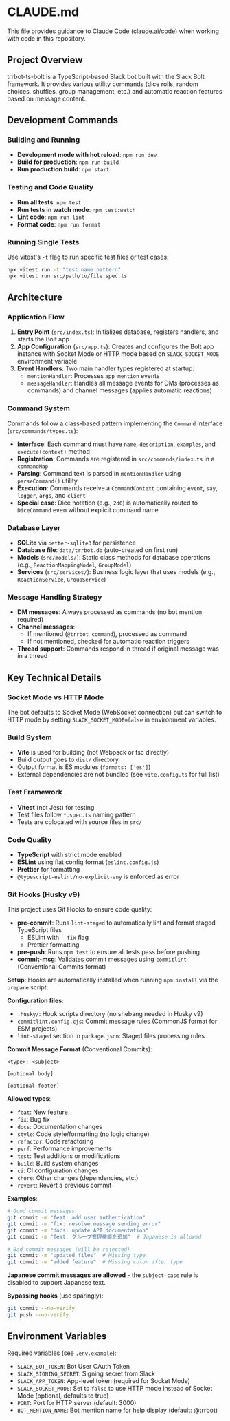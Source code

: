 # CLAUDE.md

This file provides guidance to Claude Code (claude.ai/code) when working with code in this repository.

## Project Overview

trrbot-ts-bolt is a TypeScript-based Slack bot built with the Slack Bolt framework. It provides various utility commands (dice rolls, random choices, shuffles, group management, etc.) and automatic reaction features based on message content.

## Development Commands

### Building and Running
- **Development mode with hot reload**: `npm run dev`
- **Build for production**: `npm run build`
- **Run production build**: `npm start`

### Testing and Code Quality
- **Run all tests**: `npm test`
- **Run tests in watch mode**: `npm test:watch`
- **Lint code**: `npm run lint`
- **Format code**: `npm run format`

### Running Single Tests
Use vitest's `-t` flag to run specific test files or test cases:
```bash
npx vitest run -t "test name pattern"
npx vitest run src/path/to/file.spec.ts
```

## Architecture

### Application Flow
1. **Entry Point** (`src/index.ts`): Initializes database, registers handlers, and starts the Bolt app
2. **App Configuration** (`src/app.ts`): Creates and configures the Bolt app instance with Socket Mode or HTTP mode based on `SLACK_SOCKET_MODE` environment variable
3. **Event Handlers**: Two main handler types registered at startup:
   - `mentionHandler`: Processes `app_mention` events
   - `messageHandler`: Handles all message events for DMs (processes as commands) and channel messages (applies automatic reactions)

### Command System
Commands follow a class-based pattern implementing the `Command` interface (`src/commands/types.ts`):
- **Interface**: Each command must have `name`, `description`, `examples`, and `execute(context)` method
- **Registration**: Commands are registered in `src/commands/index.ts` in a `commandMap`
- **Parsing**: Command text is parsed in `mentionHandler` using `parseCommand()` utility
- **Execution**: Commands receive a `CommandContext` containing `event`, `say`, `logger`, `args`, and `client`
- **Special case**: Dice notation (e.g., `2d6`) is automatically routed to `DiceCommand` even without explicit command name

### Database Layer
- **SQLite** via `better-sqlite3` for persistence
- **Database file**: `data/trrbot.db` (auto-created on first run)
- **Models** (`src/models/`): Static class methods for database operations (e.g., `ReactionMappingModel`, `GroupModel`)
- **Services** (`src/services/`): Business logic layer that uses models (e.g., `ReactionService`, `GroupService`)

### Message Handling Strategy
- **DM messages**: Always processed as commands (no bot mention required)
- **Channel messages**:
  - If mentioned (`@trrbot command`), processed as command
  - If not mentioned, checked for automatic reaction triggers
- **Thread support**: Commands respond in thread if original message was in a thread

## Key Technical Details

### Socket Mode vs HTTP Mode
The bot defaults to Socket Mode (WebSocket connection) but can switch to HTTP mode by setting `SLACK_SOCKET_MODE=false` in environment variables.

### Build System
- **Vite** is used for building (not Webpack or tsc directly)
- Build output goes to `dist/` directory
- Output format is ES modules (`formats: ['es']`)
- External dependencies are not bundled (see `vite.config.ts` for full list)

### Test Framework
- **Vitest** (not Jest) for testing
- Test files follow `*.spec.ts` naming pattern
- Tests are colocated with source files in `src/`

### Code Quality
- **TypeScript** with strict mode enabled
- **ESLint** using flat config format (`eslint.config.js`)
- **Prettier** for formatting
- `@typescript-eslint/no-explicit-any` is enforced as error

### Git Hooks (Husky v9)
This project uses Git Hooks to ensure code quality:

- **pre-commit**: Runs `lint-staged` to automatically lint and format staged TypeScript files
  - ESLint with `--fix` flag
  - Prettier formatting
- **pre-push**: Runs `npm test` to ensure all tests pass before pushing
- **commit-msg**: Validates commit messages using `commitlint` (Conventional Commits format)

**Setup**: Hooks are automatically installed when running `npm install` via the `prepare` script.

**Configuration files**:
- `.husky/`: Hook scripts directory (no shebang needed in Husky v9)
- `commitlint.config.cjs`: Commit message rules (CommonJS format for ESM projects)
- `lint-staged` section in `package.json`: Staged files processing rules

**Commit Message Format** (Conventional Commits):
```
<type>: <subject>

[optional body]

[optional footer]
```

**Allowed types**:
- `feat`: New feature
- `fix`: Bug fix
- `docs`: Documentation changes
- `style`: Code style/formatting (no logic change)
- `refactor`: Code refactoring
- `perf`: Performance improvements
- `test`: Test additions or modifications
- `build`: Build system changes
- `ci`: CI configuration changes
- `chore`: Other changes (dependencies, etc.)
- `revert`: Revert a previous commit

**Examples**:
```bash
# Good commit messages
git commit -m "feat: add user authentication"
git commit -m "fix: resolve message sending error"
git commit -m "docs: update API documentation"
git commit -m "feat: グループ管理機能を追加"  # Japanese is allowed

# Bad commit messages (will be rejected)
git commit -m "updated files"  # Missing type
git commit -m "added feature"  # Missing colon after type
```

**Japanese commit messages are allowed** - the `subject-case` rule is disabled to support Japanese text.

**Bypassing hooks** (use sparingly):
```bash
git commit --no-verify
git push --no-verify
```

## Environment Variables

Required variables (see `.env.example`):
- `SLACK_BOT_TOKEN`: Bot User OAuth Token
- `SLACK_SIGNING_SECRET`: Signing secret from Slack
- `SLACK_APP_TOKEN`: App-level token (required for Socket Mode)
- `SLACK_SOCKET_MODE`: Set to `false` to use HTTP mode instead of Socket Mode (optional, defaults to true)
- `PORT`: Port for HTTP server (default: 3000)
- `BOT_MENTION_NAME`: Bot mention name for help display (default: @trrbot)
